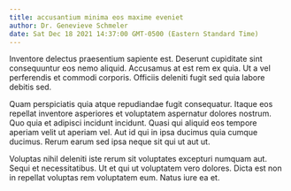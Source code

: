 ```yaml
---
title: accusantium minima eos maxime eveniet
author: Dr. Genevieve Schmeler
date: Sat Dec 18 2021 14:37:00 GMT-0500 (Eastern Standard Time)
---
```

Inventore delectus praesentium sapiente est. Deserunt cupiditate sint consequuntur eos nemo aliquid. Accusamus at est rem ex quia. Ut a vel perferendis et commodi corporis. Officiis deleniti fugit sed quia labore debitis sed.

 Quam perspiciatis quia atque repudiandae fugit consequatur. Itaque eos repellat inventore asperiores et voluptatem aspernatur dolores nostrum. Quo quia et adipisci incidunt incidunt. Quasi qui aliquid eos tempore aperiam velit ut aperiam vel. Aut id qui in ipsa ducimus quia cumque ducimus. Rerum earum sed ipsa neque sit qui ut aut ut.

 Voluptas nihil deleniti iste rerum sit voluptates excepturi numquam aut. Sequi et necessitatibus. Ut et qui ut voluptatem vero dolores. Dicta est non in repellat voluptas rem voluptatem eum. Natus iure ea et.